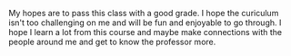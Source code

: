 My hopes are to pass this class with a good grade. I hope the curiculum isn't too challenging on me and will be fun and enjoyable to go through. I hope I learn a lot from this course and maybe make connections with the people around me and get to know the professor more.